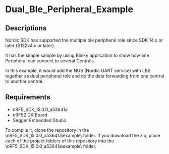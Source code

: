 # Dual_Ble_Peripheral_Example

## Descriptions

Nordic SDK has supported the multiple ble peripheral role since SDK 14.x or later (S132v4.x or later).

It has the simple sample by using Blinky application to show how one Peripheral can connect to several Centrals. 

In this example, it would add the NUS (Nordic UART service) with LBS together as duel peripheral role and do the data forwarding from one central to another central.


## Requirements

* nRF5_SDK_15.0.0_a53641a
* nRF52 DK Board
* Segger Embedded Studio

To compile it, clone the repository in the \nRF5_SDK_15.0.0_a53641a\example\ folder. If you download the zip, place each of the project folders of this repository into the \nRF5_SDK_15.0.0_a53641a\example\ folder.
